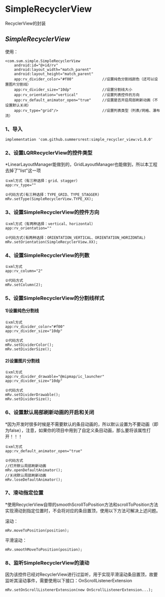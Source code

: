 # SimpleRecyclerView
RecyclerView的封装
## ***SimpleRecyclerView***
使用：

    <com.sum.simple.SimpleRecyclerView
        android:id="@+id/rv"
        android:layout_width="match_parent"
        android:layout_height="match_parent"
        app:rv_divider_color="#f00"				//设置纯色分割线颜色（还可以设置图片分割线）
        app:rv_divider_size="10dp"				//设置分割线大小
        app:rv_orientation="vertical"			//设置列表控件的方向
        app:rv_default_animator_open="true"		//设置是否开启局部刷新动画（不设置默认关闭）
        app:rv_type="grid"/>					//设置列表类型（列表/网格、瀑布流）

### **1、导入**

	implementation 'com.github.summersrest:simple_recycler_view:v1.0.0'

### **2、设置LQRRecyclerView的控件类型**

*LinearLayoutManager能做到的，GridLayoutManager也能做到，所以本工程去掉了"list"这一项

	①xml方式（有三种选择：grid、stagger）
	app:rv_type="" 

	②代码方式(有三种选择：TYPE_GRID、TYPE_STAGGER)
	mRv.setType(SimpleRecyclerView.TYPE_XX);

### **3、设置SimpleRecyclerView的控件方向**

	①xml方式（有两种选择：vertical、horizontal）
	app:rv_orientation="" 

	②代码方式(有两种选择：ORIENTATION_VERTICAL、ORIENTATION_HORIZONTAL)
	mRv.setOrientation(SimpleRecyclerView.XX);

### **4、设置SimpleRecyclerView的列数**

	①xml方式
	app:rv_column="2"

	②代码方式
	mRv.setColumn(2);


### **5、设置SimpleRecyclerView的分割线样式**

#### 1)设置纯色分割线

	①xml方式
	app:rv_divider_color="#f00"
    app:rv_divider_size="10dp" 

	②代码方式
	mRv.setDividerColor();
    mRv.setDividerSize();

#### 2)设置图片分割线
	
	①xml方式
	app:rv_divider_drawable="@mipmap/ic_launcher"
    app:rv_divider_size="10dp" 

	②代码方式
    mRv.setDividerDrawable();
    mRv.setDividerSize();

### **6、设置默认局部刷新动画的开启和关闭**
*因为开发时很多时候是不需要默认的条目动画的，所以默认设置为不要动画（即为false），注意，如果你的项目中用到了自定义条目动画，那么要将该属性打开！！！

	①xml方式
    app:rv_default_animator_open="true"

	②代码方式
    //打开默认局部刷新动画
    mRv.openDefaultAnimator();
    //关闭默认局部刷新动画
    mRv.loseDefaultAnimator();


### **7、滑动指定位置**
*使用RecyclerView自带的smoothScrollToPosition方法和scrollToPosition方法实现滑动到指定位置时，不会将对应的条目置顶，使用以下方法可解决上述问题。

滚动：

	mRv.moveToPosition(position);

平滑滚动：

	mRv.smoothMoveToPosition(position);

### **8、监听SimpleRecyclerView的滚动**
因为该控件已经对RecyclerView进行过监听，用于实现平滑滚动条目置顶，故要监听其滚动事件，需要使用以下接口：OnScrollListenerExtension

	mRv.setOnScrollListenerExtension(new OnScrollListenerExtension...);

